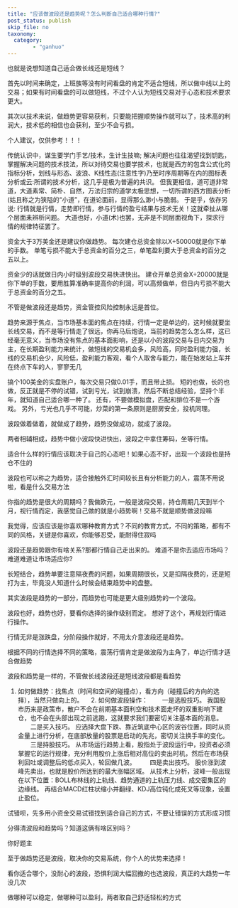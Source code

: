 ```yaml
---
title: "应该做波段还是趋势呢？怎么判断自己适合哪种行情?"
post_status: publish
skip_file: no
taxonomy:
  category:
        - "ganhuo"
---
```


也就是说想知道自己适合做长线还是短线？

首先以时间来确定，上班族等没有时间看盘的肯定不适合短线，所以做中线以上的交易；如果有时间看盘的可以做短线，不过个人认为短线交易对于心态和技术要求更大。

其次以技术来说，做趋势更容易获利，只要能把握顺势操作就可以了，技术高的利润大，技术低的相信也会获利，至少不会亏损。

个人建议，仅供参考！！！

传统认识中，谋生要学门手艺/技术，生计生技嘛; 解决问题也往往渴望找到钥匙，掌握解决问题的技术技法，所以对待交易也要学技术，也就是西方的包含公式化的指标分析，划线与形态、波浪、K线性态(注意性字)乃至时序周期等在内的图标表分析或云:所谓的技术分析，这几乎是极为普遍的共识。 但我更相信，道可道非常道，大道素常、简朴、自然，万法归宗的道学太极思想，一切所谓的西方图表分析(姑且称之为狭隘的“小道”，在道论面前，显得那么渺小与脆弱。 于是乎，依存另说: 行情就是行情，走势即行情，参与行情的盈亏结果与技术无关！这就牵扯从哪个层面耒辨析问题。 大道也好，小道(术)也罢，无非是不同层面视角下，探求行情的规律特征罢了。

资金大于3万美金还是建议你做趋势。 每次建仓总资金除以X÷50000就是你下单的手数。 单笔亏损不能大于总资金的百分之三，单笔盈利要大于总资金的百分之五以上。

资金少的话就做日内小时级别波段交易快进快出。 建仓开单总资金X÷20000就是你下单的手数，要用胜算准确率提高你的利润，可以高频做单，但日内亏损不能大于总资金的百分之五。

不管是做波段还是趋势，资金管控风险控制永远是首位。

趋势来源于焦点，当市场基本面的焦点在持续，行情一定是单边的，这时候就要坐长线交易，而不是等行情走了很远，你再马后炮说，当前的趋势怎么怎么样，这已经毫无意义，当市场没有焦点的基本面影响，还是以小的波段交易与日内交易为主，在长期盈利能力来统计，做短线的交易机会多，风险高，同时盈利能力强，长线的交易机会少，风险低，盈利能力客观，看个人取舍与能力，能在始发站上车并在终点下车的人，寥寥无几

搞个100美金的实盘账户，每次交易只做0.01手，而且带止损。 短的也做，长的也做，反正就是不停的试错，试到亏光，试到崩溃，然后不断总结经验，坚持个半年，就知道自己适合哪一种了。 还有，不要做模拟盘，匹配和排位不是一个游戏。 另外，亏光也几乎不可能，炒菜的第一条原则是厨房安全，投机同理。

波段做着做着，就做成了趋势，趋势没做成功，就成了波段。

两者相辅相成，趋势中做小波段快进快出，波段之中拿住筹码，坐等行情。

适合什么样的行情应该取决于自己的心态吧！如果心态不好，出现一个波段也是持仓不住的

波段也可以称之为趋势，适合接触外汇时间较长且有分析能力的人，震荡不用说啦，看是什么交易方法

你指的趋势是很大的周期吗？我做欧元，一般是波段交易，持仓周期几天到半个月，视行情而定，我感觉自己做的就是小趋势啊！交易不就是顺势做波段嘛

我觉得，应该应该是你喜欢哪种教育方式？不同的教育方式，不同的策略，都有不同的风格，关键是你喜欢，你能够忍受，能耐得住寂吗

波段还是趋势跟你有啥关系?那都行情自己走出来的。 难道不是你去适应市场吗？难道难道让市场适应你?

长短结合，趋势单要注意隔夜费的问题，如果周期很长，又是扣隔夜费的，还是短打为主，毕竟没人知道什么时候会结束趋势中的盘整。

其实波段是趋势的一部分，而趋势也可能是更大级别趋势的一个波段。

波段也好，趋势也好，要看你选择的操作级别而定。 想好了这个，再规划行情进行操作。

行情无非是涨跌盘，分阶段操作就好，不用太介意波段还是趋势。

根据不同的行情选择不同的策略，震荡行情肯定是做波段为主角了，单边行情才适合做趋势

波段和趋势是一样的，不管做长线波段还是短线波段都是看趋势

1. 如何做趋势：找焦点（时间和空间的碰撞点），看方向（碰撞后的方向的选择），当然只做向上的。 　2. 如何做波段操作： 　　一是选股技巧。 我国股市历来是政策市，散户不会在前期基本面利空和技术面走坏的双重影响下建仓，也不会在头部出现之前逃跑，这就要求我们要密切关注基本面的消息。 　　二是买入技巧。 应选择大盘下跌、靠近筑底中心区的波谷位置，同时从资金量上进行分析，在底部放量的股票是启动的先兆，密切关注换手率的变化。 　　三是持股技巧。 从市场运行趋势上看，股指处于波段运行中，投资者必须掌握它的运行规律，充分利用股价上涨后相对高位的卖出时机，然后在市场获利回吐或调整后的低点买入，轮回做几波。 　　四是卖出技巧。 股价涨到波峰先卖出，也就是股价所达到的最大涨幅区域。 从技术上分析，波峰一般出现在以下位置：BOLL布林线的上轨线、趋势通道的上轨压力线、成交密集区的边缘线。 再结合MACD红柱状缩小并翻绿、KDJ高位钝化成死叉等现象，设置止盈位。

试错呗，先多用小资金交易试错找到适合自己的方式，不要让错误的方式形成习惯

分得清波段和趋势吗？知道这俩有啥区别吗？

你好题主

至于做趋势还是波段，取决你的交易系统，你个人的优势来选择！

看你适合哪个，没耐心的波段，恐惧利润大幅回撤的也选波段，真正的大趋势一年没几次

做哪种可以稳定，做哪种可以盈利，两者取自己舒适轻松的方式
